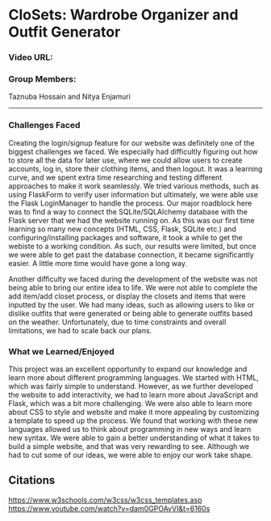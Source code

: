 # CloSets: Wardrobe Organizer and Outfit Generator

### Video URL:

### Group Members:

Taznuba Hossain and Nitya Enjamuri

***

### Challenges Faced

Creating the login/signup feature for our website was definitely one of the biggest challenges we faced. We especially had difficultly figuring out how to store all the data for later use, where we could allow users to create accounts, log in, store their clothing items, and then logout. It was a learning curve, and we spent extra time researching and testing different approaches to make it work seamlessly. We tried various methods, such as using FlaskForm to verify user information but ultimately, we were able use the Flask LoginManager to handle the process. Our major roadblock here was to find a way to connect the SQLite/SQLAlchemy database with the Flask server that we had the website running on. As this was our first time learning so many new concepts (HTML, CSS, Flask, SQLite etc.) and configuring/installing packages and software, it took a while to get the webiste to a working condition. As such, our results were limited, but once we were able to get past the database connection, it became significantly easier. A little more time would have gone a long way.

Another difficulty we faced during the development of the website was not being able to bring our entire idea to life. We were not able to complete the add item/add closet process, or display the closets and items that were inputted by the user. We had many ideas, such as allowing users to like or dislike outfits that were generated or being able to generate outfits based on the weather. Unfortunately, due to time constraints and overall limitations, we had to scale back our plans. 

### What we Learned/Enjoyed

This project was an excellent opportunity to expand our knowledge and learn more about different programming languages. We started with HTML, which was fairly simple to understand. However, as we further developed the website to add interactivity, we had to learn more about JavaScript and Flask, which was a bit more challenging. We were also able to learn more about CSS to style and website and make it more appealing by customizing a template to speed up the process. We found that working with these new languages allowed us to think about programming in new ways and learn new syntax. We were able to gain a better understanding of what it takes to build a simple website, and that was very rewarding to see. Although we had to cut some of our ideas, we were able to enjoy our work take shape.

## Citations

https://www.w3schools.com/w3css/w3css_templates.asp
https://www.youtube.com/watch?v=dam0GPOAvVI&t=6160s

